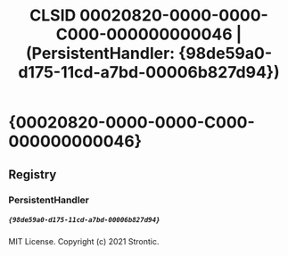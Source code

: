 ﻿---
title: "CLSID 00020820-0000-0000-C000-000000000046 | (PersistentHandler: {98de59a0-d175-11cd-a7bd-00006b827d94})"
excerpt: What is COM-Object CLSID 00020820-0000-0000-C000-000000000046?
---

# {00020820-0000-0000-C000-000000000046}


## Registry


### PersistentHandler

##### `{98de59a0-d175-11cd-a7bd-00006b827d94}`

MIT License. Copyright (c) 2021 Strontic.


